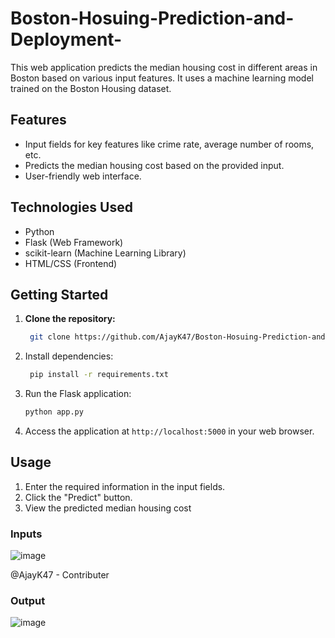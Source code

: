 # Boston-Hosuing-Prediction-and-Deployment-
This web application predicts the median housing cost in different areas in Boston based on various input features. It uses a machine learning model trained on the Boston Housing dataset.

## Features

- Input fields for key features like crime rate, average number of rooms, etc.
- Predicts the median housing cost based on the provided input.
- User-friendly web interface.

## Technologies Used

- Python
- Flask (Web Framework)
- scikit-learn (Machine Learning Library)
- HTML/CSS (Frontend)

## Getting Started

1. **Clone the repository:**
   ```bash
    git clone https://github.com/AjayK47/Boston-Hosuing-Prediction-and-Deployment-.git
    ```
2. Install dependencies:
   ```bash
    pip install -r requirements.txt
    ```
3. Run the Flask application:

    ```bash
    python app.py
    ```
4. Access the application at `http://localhost:5000` in your web browser.

## Usage

1. Enter the required information in the input fields.
2. Click the "Predict" button.
3. View the predicted median housing cost

### Inputs

![image](https://github.com/AjayK47/Boston-Hosuing-Prediction-and-Deployment-/assets/88961945/59ff6dda-b3ab-42e4-986b-a4dda66c7fac)

@AjayK47 - Contributer

### Output

![image](https://github.com/AjayK47/Boston-Hosuing-Prediction-and-Deployment-/assets/88961945/8aafe422-8426-4d62-88f5-7ff3e3208155)


